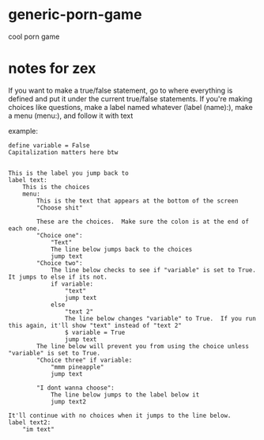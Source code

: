 # generic-porn-game
cool porn game

# notes for zex
If you want to make a true/false statement, go to where everything is defined and put it under the current true/false statements.
If you're making choices like questions, make a label named whatever (label (name):), make a menu (menu:), and follow it with text

example:

```
define variable = False
Capitalization matters here btw


This is the label you jump back to
label text:
    This is the choices
    menu:
        This is the text that appears at the bottom of the screen
        "Choose shit"
        
        These are the choices.  Make sure the colon is at the end of each one.
        "Choice one":
            "Text"
            The line below jumps back to the choices
            jump text
        "Choice two":
            The line below checks to see if "variable" is set to True.  It jumps to else if its not.
            if variable:
                "text"
                jump text
            else
                "text 2"
                The line below changes "variable" to True.  If you run this again, it'll show "text" instead of "text 2"
                $ variable = True
                jump text
        The line below will prevent you from using the choice unless "variable" is set to True.
        "Choice three" if variable:
            "mmm pineapple"
            jump text
        
        "I dont wanna choose":
            The line below jumps to the label below it
            jump text2

It'll continue with no choices when it jumps to the line below.
label text2:
    "im text"
```

